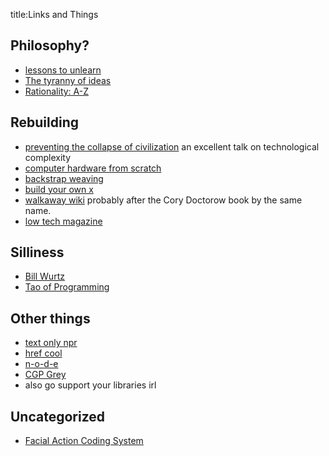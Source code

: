 <!DOCTYPE html>
<html lang="en">
<head>
    <meta charset="UTF-8">
    <title>Links</title>
</head>
<body>
<div .page-content>
<p>title:Links and Things</p>
<h2>Philosophy?</h2>
<ul>
<li><a href="http://paulgraham.com/lesson.html">lessons to unlearn</a></li>
<li><a href="https://nadiaeghbal.com/ideas">The tyranny of ideas</a></li>
<li><a href="https://www.lesswrong.com/rationality">Rationality: A-Z</a></li>
</ul>
<h2>Rebuilding</h2>
<ul>
<li><a href="https://www.youtube.com/watch?v=pW-SOdj4Kkk">preventing the collapse of civilization</a> an excellent talk on technological complexity</li>
<li><a href="https://simplifier.neocities.org/">computer hardware from scratch</a></li>
<li><a href="https://threadsofperu.com/pages/backstrap-weaving-in-peru">backstrap weaving</a></li>
<li><a href="https://github.com/danistefanovic/build-your-own-x">build your own x</a></li>
<li><a href="http://walkaway.wiki/">walkaway wiki</a> probably after the Cory Doctorow book by the same name.</li>
<li><a href="https://solar.lowtechmagazine.com/">low tech magazine</a></li>
</ul>
<h2>Silliness</h2>
<ul>
<li><a href="https://billwurtz.com/">Bill Wurtz</a></li>
<li><a href="https://www.mit.edu/~xela/tao.html">Tao of Programming</a></li>
</ul>
<h2>Other things</h2>
<ul>
<li><a href="https://text.npr.org/">text only npr</a></li>
<li><a href="https://href.cool/">href cool</a></li>
<li><a href="https://n-o-d-e.net/">n-o-d-e</a></li>
<li><a href="https://www.youtube.com/user/CGPGrey">CGP Grey</a></li>
<li>also go support your libraries irl</li>
</ul>
<h2>Uncategorized</h2>
<ul>
<li><a href="https://en.wikipedia.org/wiki/Facial_Action_Coding_System">Facial Action Coding System</a></li>
</ul></div>

</body>
</html>